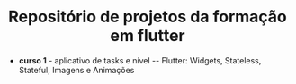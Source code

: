 <div align="center" id="top"> 

  &#xa0;

  <!-- <a href="https://primeiroprojeto.netlify.app">Demo</a> -->
</div>

<h1 align="center">Repositório de projetos da formação em flutter</h1>

- <b>curso 1</b> - aplicativo de tasks e nível
-- Flutter: Widgets, Stateless, Stateful, Imagens e Animações
